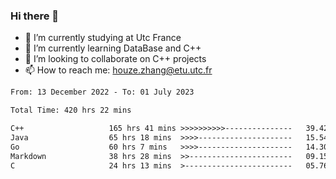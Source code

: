 ### Hi there 👋
- 🔭 I’m currently studying at Utc France
- 🌱 I’m currently learning DataBase and C++
- 👯 I’m looking to collaborate on C++ projects
- 📫 How to reach me: houze.zhang@etu.utc.fr

<!--START_SECTION:waka-->

```txt
From: 13 December 2022 - To: 01 July 2023

Total Time: 420 hrs 22 mins

C++                   165 hrs 41 mins >>>>>>>>>>---------------   39.42 %
Java                  65 hrs 18 mins  >>>>---------------------   15.54 %
Go                    60 hrs 7 mins   >>>>---------------------   14.30 %
Markdown              38 hrs 28 mins  >>-----------------------   09.15 %
C                     24 hrs 13 mins  >------------------------   05.76 %
```

<!--END_SECTION:waka-->

